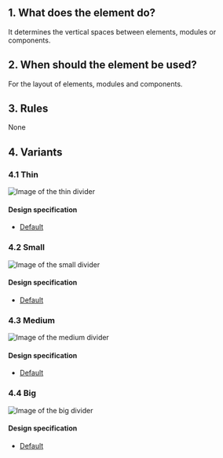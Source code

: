 ## 1. What does the element do?
It determines the vertical spaces between elements, modules or components.

## 2. When should the element be used? 
For the layout of elements, modules and components.

## 3. Rules 
None

## 4. Variants
### 4.1 Thin
![Image of the thin divider](https://raw.githubusercontent.com/sbb-design-systems/sbb-design-system/master/website/basics/divider/images/divider_thin.png 'class: image')

#### Design specification
* [Default](https://sbb.invisionapp.com/d/main#/console/15744722/327003615/inspect)

### 4.2 Small 
![Image of the small divider](https://raw.githubusercontent.com/sbb-design-systems/sbb-design-system/master/website/basics/divider/images/divider_small.png 'class: image')

#### Design specification
* [Default](https://sbb.invisionapp.com/d/main#/console/15744722/327003616/inspect)

### 4.3 Medium
![Image of the medium divider](https://raw.githubusercontent.com/sbb-design-systems/sbb-design-system/master/website/basics/divider/images/divider_medium.png 'class: image')

#### Design specification
* [Default](https://sbb.invisionapp.com/d/main#/console/15744722/327003617/inspect)

### 4.4 Big
![Image of the big divider](https://raw.githubusercontent.com/sbb-design-systems/sbb-design-system/master/website/basics/divider/images/divider_big.png 'class: image')

#### Design specification
* [Default](https://sbb.invisionapp.com/d/main#/console/15744722/327003618/inspect)
